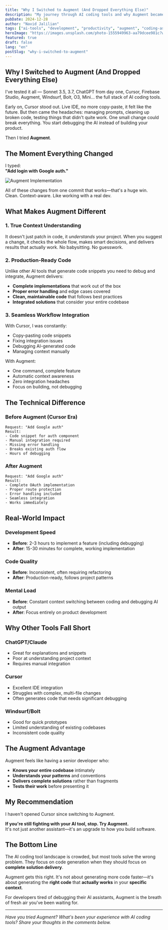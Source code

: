 ```yaml
---
title: "Why I Switched to Augment (And Dropped Everything Else)"
description: "My journey through AI coding tools and why Augment became the game-changer that replaced Cursor, ChatGPT, and everything else in my development workflow."
pubDate: 2024-12-28
author: "Navid Jalilian"
tags: ["ai-tools", "development", "productivity", "augment", "coding-assistant"]
heroImage: "https://images.unsplash.com/photo-1555949963-aa79dcee981c?w=800&h=400&fit=crop"
featured: true
draft: false
lang: "en"
postSlug: "why-i-switched-to-augment"
---
```


## Why I Switched to Augment (And Dropped Everything Else)

I've tested it all — Sonnet 3.5, 3.7, ChatGPT from day one, Cursor, Firebase Studio, Augment, Windsurf, Bolt, O3, Mini… the full stack of AI coding tools.

Early on, Cursor stood out. Live IDE, no more copy-paste, it felt like the future. But then came the headaches: managing prompts, cleaning up broken code, testing things that didn't quite work. One small change could break everything. You start debugging the AI instead of building your product.

Then I tried **Augment**.

## The Moment Everything Changed

I typed:  
**"Add login with Google auth."**

![Augment Implementation](https://navidjalilian.com/wp-content/uploads/2025/04/image-3.png)

All of these changes from one commit that works—that's a huge win.  
Clean. Context-aware. Like working with a real dev.

## What Makes Augment Different

### 1. True Context Understanding

It doesn't just patch in code, it _understands_ your project. When you suggest a change, it checks the whole flow, makes smart decisions, and delivers results that actually work. No babysitting. No guesswork.

### 2. Production-Ready Code

Unlike other AI tools that generate code snippets you need to debug and integrate, Augment delivers:
- **Complete implementations** that work out of the box
- **Proper error handling** and edge cases covered
- **Clean, maintainable code** that follows best practices
- **Integrated solutions** that consider your entire codebase

### 3. Seamless Workflow Integration

With Cursor, I was constantly:
- Copy-pasting code snippets
- Fixing integration issues
- Debugging AI-generated code
- Managing context manually

With Augment:
- One command, complete feature
- Automatic context awareness
- Zero integration headaches
- Focus on building, not debugging

## The Technical Difference

### Before Augment (Cursor Era)
```
Request: "Add Google auth"
Result: 
- Code snippet for auth component
- Manual integration required
- Missing error handling
- Breaks existing auth flow
- Hours of debugging
```

### After Augment
```
Request: "Add Google auth"
Result:
- Complete OAuth implementation
- Proper route protection
- Error handling included
- Seamless integration
- Works immediately
```

## Real-World Impact

### Development Speed
- **Before**: 2-3 hours to implement a feature (including debugging)
- **After**: 15-30 minutes for complete, working implementation

### Code Quality
- **Before**: Inconsistent, often requiring refactoring
- **After**: Production-ready, follows project patterns

### Mental Load
- **Before**: Constant context switching between coding and debugging AI output
- **After**: Focus entirely on product development

## Why Other Tools Fall Short

### ChatGPT/Claude
- Great for explanations and snippets
- Poor at understanding project context
- Requires manual integration

### Cursor
- Excellent IDE integration
- Struggles with complex, multi-file changes
- Often generates code that needs significant debugging

### Windsurf/Bolt
- Good for quick prototypes
- Limited understanding of existing codebases
- Inconsistent code quality

## The Augment Advantage

Augment feels like having a senior developer who:
- **Knows your entire codebase** intimately
- **Understands your patterns** and conventions
- **Delivers complete solutions** rather than fragments
- **Tests their work** before presenting it

## My Recommendation

I haven't opened Cursor since switching to Augment.

**If you're still fighting with your AI tool, stop. Try Augment.**  
It's not just another assistant—it's an upgrade to how you build software.

## The Bottom Line

The AI coding tool landscape is crowded, but most tools solve the wrong problem. They focus on code generation when they should focus on **complete solution delivery**.

Augment gets this right. It's not about generating more code faster—it's about generating the **right code** that **actually works** in your **specific context**.

For developers tired of debugging their AI assistants, Augment is the breath of fresh air you've been waiting for.

---

*Have you tried Augment? What's been your experience with AI coding tools? Share your thoughts in the comments below.*
